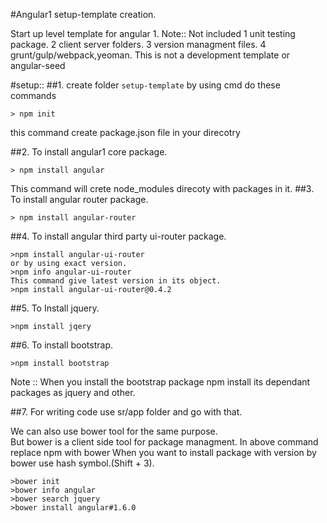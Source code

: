 #Angular1 setup-template creation.

Start up level template for angular 1.
Note:: 
Not included 
    1   unit testing package.
    2   client server folders.
    3   version managment files.
    4   grunt/gulp/webpack,yeoman.
This is not a development template or angular-seed


#setup::
##1.  create folder `setup-template`
by using cmd do these commands

```
> npm init
```
this command create package.json file in your direcotry

##2. To install angular1 core package.
```
> npm install angular
```
This command will crete node_modules direcoty with packages in it.
##3. To install angular router package.
```
> npm install angular-router
```
##4. To install angular third party ui-router package.
```
>npm install angular-ui-router
or by using exact version.
>npm info angular-ui-router
This command give latest version in its object.
>npm install angular-ui-router@0.4.2
```
##5. To Install jquery.
```
>npm install jqery
```
##6. To install bootstrap.
```
>npm install bootstrap
```
Note :: When you install the bootstrap package npm install its dependant packages as jquery and other.

##7. For writing code use sr/app folder and go with that.

We can also use bower tool for the same purpose.  
But bower is a client side tool for package managment. 
In above command replace npm with bower
When you want to install package with version by bower use hash symbol.(Shift + 3).
```
>bower init
>bower info angular
>bower search jquery
>bower install angular#1.6.0
```

